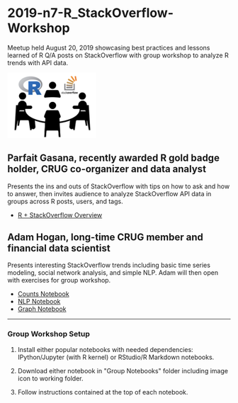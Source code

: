 # 2019-n7-R_StackOverflow-Workshop
Meetup held August 20, 2019 showcasing best practices and lessons learned of R Q/A posts on StackOverflow with group workshop to analyze R trends with API data.

<img src="Group_Notebooks/r_so_workshop.png" width="200" title="workshop icon" alt="workshop icon">

## Parfait Gasana, recently awarded R gold badge holder, CRUG co-organizer and data analyst
Presents the ins and outs of StackOverflow with tips on how to ask and how to answer, then invites audience to analyze StackOverflow API data in groups across R posts, users, and tags.

- [R + StackOverflow Overview]()

## Adam Hogan, long-time CRUG member and financial data scientist
Presents interesting StackOverflow trends including basic time series modeling, social network analysis, and simple NLP. Adam will then open with exercises for group workshop.

- [Counts Notebook](https://github.com/Chicago-R-User-Group/2019-n7-R_StackOverflow-Workshop/blob/master/AHogan_counts.ipynb)
- [NLP Notebook](https://github.com/Chicago-R-User-Group/2019-n7-R_StackOverflow-Workshop/blob/master/AHogan_nlp.ipynb)
- [Graph Notebook](https://github.com/Chicago-R-User-Group/2019-n7-R_StackOverflow-Workshop/blob/master/AHogan_graph.ipynb)


---

### Group Workshop Setup

1. Install either popular notebooks with needed dependencies: IPython/Jupyter (with R kernel) or RStudio/R Markdown notebooks.

2. Download either notebook in "Group Notebooks" folder including image icon to working folder.

3. Follow instructions contained at the top of each notebook.

